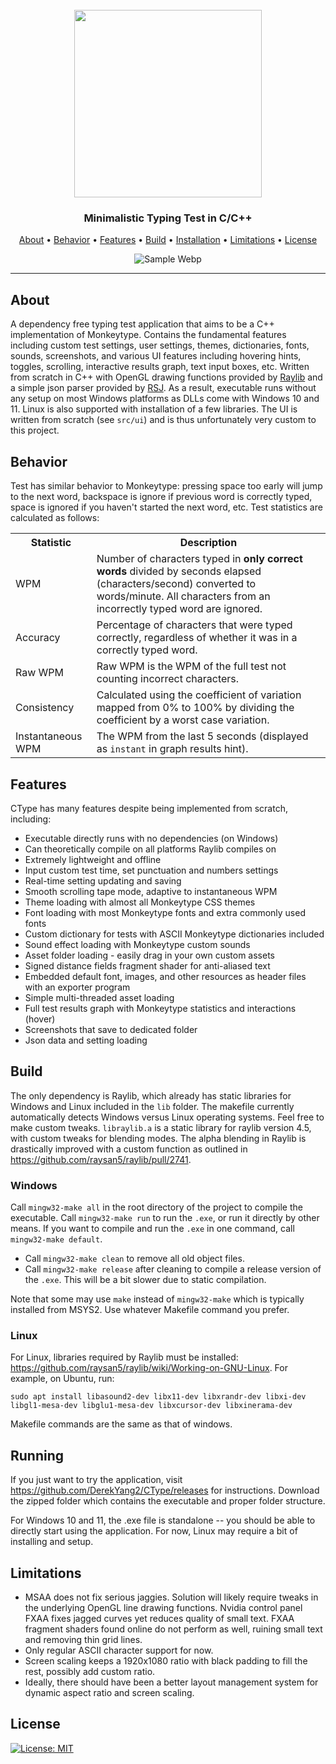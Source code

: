<h1 align="center">
  <br>
  <a href="https://github.com/DerekYang2/CType"><img src="https://github.com/DerekYang2/CType/assets/115889767/0f7fd2d9-1161-46f4-8aa9-e1c6a3c2753f" width=300px></a>
</h1>

<h3 align="center">Minimalistic Typing Test in C/C++</h3>

<p align="center">
  <a href="#about">About</a> •
  <a href="#behavior">Behavior</a> •
  <a href="#features">Features</a> •
  <a href="#build">Build</a> •
  <a href="#installation">Installation</a> •
  <a href="#limitations">Limitations</a> •
  <a href="#license">License</a> 
</p>

<p align="center">
  <img src="./Sample.webp" alt="Sample Webp" />
</p>

---

## About 
A dependency free typing test application that aims to be a C++ implementation of Monkeytype. Contains the fundamental features including custom test settings, user settings, themes, dictionaries, fonts, sounds, screenshots, and various UI features including hovering hints, toggles, scrolling, interactive results graph, text input boxes, etc. Written from scratch in C++ with OpenGL drawing functions provided by [Raylib](https://github.com/raysan5/raylib) and a simple json parser provided by [RSJ](https://github.com/subh83/RSJp-cpp). As a result, executable runs without any setup on most Windows platforms as DLLs come with Windows 10 and 11. Linux is also supported with installation of a few libraries. The UI is written from scratch (see `src/ui`) and is thus unfortunately very custom to this project. 

## Behavior
Test has similar behavior to Monkeytype: pressing space too early will jump to the next word, backspace is ignore if previous word is correctly typed, space is ignored if you haven't started the next word, etc. Test statistics are calculated as follows:

<center>
<table>
  <tr>
    <th>Statistic</th>
    <th>Description</th>
  </tr>
  <tr>
    <td>WPM</td>
    <td>Number of characters typed in <strong>only correct words</strong> divided by seconds elapsed (characters/second) converted to words/minute. All characters from an incorrectly typed word are ignored.</td>
  </tr>
  <tr>
    <td>Accuracy</td>
    <td>Percentage of characters that were typed correctly, regardless  of whether it was in a correctly typed word.</td>
  </tr>
  <tr>
    <td>Raw WPM</td>
    <td>Raw WPM is the WPM of the full test not counting incorrect characters.</td>
  </tr>
  <tr>
    <td>Consistency</td>
    <td>Calculated using the coefficient of variation mapped from 0% to 100% by dividing the coefficient by a worst case variation.</td>
  </tr>
  <tr>
    <td>Instantaneous WPM</td>
    <td>The WPM from the last 5 seconds (displayed as <code>instant</code> in graph results hint).</td>
  </tr>
</table>
</center>

## Features
CType has many features despite being implemented from scratch, including:
- Executable directly runs with no dependencies (on Windows)
- Can theoretically compile on all platforms Raylib compiles on
- Extremely lightweight and offline
- Input custom test time, set punctuation and numbers settings
- Real-time setting updating and saving
- Smooth scrolling tape mode, adaptive to instantaneous WPM
- Theme loading with almost all Monkeytype CSS themes
- Font loading with most Monkeytype fonts and extra commonly used fonts
- Custom dictionary for tests with ASCII Monkeytype dictionaries included
- Sound effect loading with Monkeytype custom sounds
- Asset folder loading - easily drag in your own custom assets
- Signed distance fields fragment shader for anti-aliased text
- Embedded default font, images, and other resources as header files with an exporter program
- Simple multi-threaded asset loading
- Full test results graph with Monkeytype statistics and interactions (hover)
- Screenshots that save to dedicated folder
- Json data and setting loading 

## Build 
The only dependency is Raylib, which already has static libraries for Windows and Linux included in the `lib` folder. The makefile currently automatically detects Windows versus Linux operating systems. Feel free to make custom tweaks. `libraylib.a` is a static library for raylib version 4.5, with custom tweaks for blending modes. The alpha blending in Raylib is drastically improved with a custom function as outlined in https://github.com/raysan5/raylib/pull/2741.

### Windows
Call `mingw32-make all` in the root directory of the project to compile the executable. Call `mingw32-make run` to run the `.exe`, or run it directly by other means. If you want to compile and run the `.exe` in one command, call `mingw32-make default`. 
- Call `mingw32-make clean` to remove all old object files.
- Call `mingw32-make release` after cleaning to compile a release version of the `.exe`. This will be a bit slower due to static compilation.

Note that some may use `make` instead of `mingw32-make` which is typically installed from MSYS2. Use whatever Makefile command you prefer.

### Linux

For Linux, libraries required by Raylib must be installed:  https://github.com/raysan5/raylib/wiki/Working-on-GNU-Linux. For example, on Ubuntu, run:
```
sudo apt install libasound2-dev libx11-dev libxrandr-dev libxi-dev libgl1-mesa-dev libglu1-mesa-dev libxcursor-dev libxinerama-dev
```
Makefile commands are the same as that of windows.

## Running
If you just want to try the application, visit https://github.com/DerekYang2/CType/releases for instructions. Download the zipped folder which contains the executable and proper folder structure. 

For Windows 10 and 11, the .exe file is standalone -- you should be able to directly start using the application. For now, Linux may require a bit of installing and setup.

## Limitations
- MSAA does not fix serious jaggies. Solution will likely require tweaks in the underlying OpenGL line drawing functions. Nvidia control panel FXAA fixes jagged curves yet reduces quality of small text. FXAA fragment shaders found online do not perform as well, ruining small text and removing thin grid lines.
- Only regular ASCII character support for now.
- Screen scaling keeps a 1920x1080 ratio with black padding to fill the rest, possibly add custom ratio.
- Ideally, there should have been a better layout management system for dynamic aspect ratio and screen scaling.

## License
[![License: MIT](https://img.shields.io/badge/License-MIT-yellow.svg)](https://opensource.org/licenses/MIT)